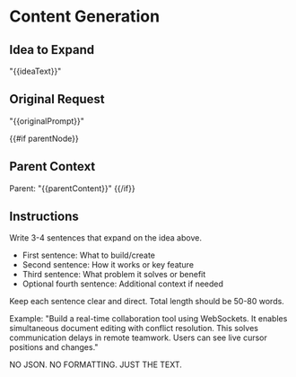 # Content Generation

## Idea to Expand
"{{ideaText}}"

## Original Request
"{{originalPrompt}}"

{{#if parentNode}}
## Parent Context
Parent: "{{parentContent}}"
{{/if}}

## Instructions

Write 3-4 sentences that expand on the idea above.

- First sentence: What to build/create
- Second sentence: How it works or key feature
- Third sentence: What problem it solves or benefit
- Optional fourth sentence: Additional context if needed

Keep each sentence clear and direct. Total length should be 50-80 words.

Example:
"Build a real-time collaboration tool using WebSockets. It enables simultaneous document editing with conflict resolution. This solves communication delays in remote teamwork. Users can see live cursor positions and changes."

NO JSON. NO FORMATTING. JUST THE TEXT.